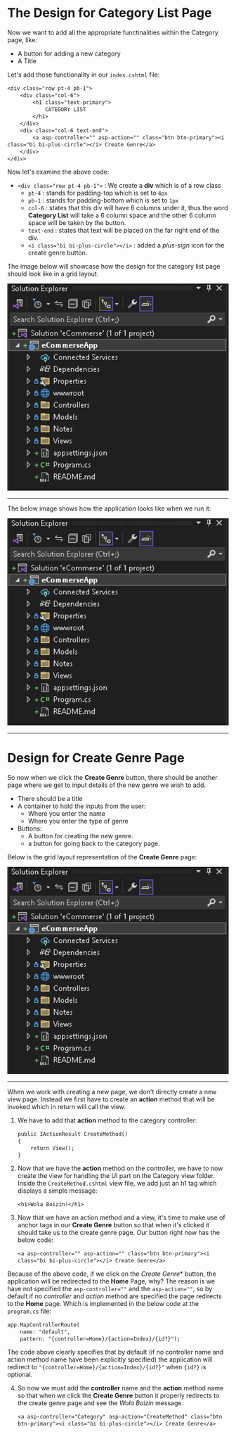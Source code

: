 # The Design for Category List Page
Now we want to add all the appropriate functinalities within the Category page, like:
* A button for adding a new category
* A Title

Let's add those functionality in our `index.cshtml` file:
```cshtml
<div class="row pt-4 pb-1">
    <div class="col-6">
        <h1 class="text-primary">
            CATEGORY LIST
        </h1>
    </div>
    <div class="col-6 text-end">
        <a asp-controller="" asp-action="" class="btn btn-primary"><i class="bi bi-plus-circle"></i> Create Genre</a>
    </div>
</div>
```

Now let's examine the above code:
* `<div class="row pt-4 pb-1">` : We create a **div** which is of a row class
    * `pt-4` : stands for padding-top which is set to `4px`
    * `pb-1` : stands for padding-bottom which is set to `1px`
    * `col-6` : states that this div will have 6 columns under it, thus the word **Category List** will take a 6 column space and the other 6 column space will be taken by the button.
    * `text-end` : states that text will be placed on the far right end of the div.
    * `<i class="bi bi-plus-circle"></i>` : added a *plus-sign* icon for the create genre button.

    
The image below will showcase how the design for the category list page should look like in a grid layout.

<kbd>
  <img src="https://github.com/MinenhleNkosi/ASP.NET_Core_Web_API/blob/main/eCommerse/eCommerseApp/Notes/1.%20Project%20Structure/Images/1.png" height="auto" width="600" />
</kbd>
<hr>

The below image shows how the application looks like when we run it:

<kbd>
  <img src="https://github.com/MinenhleNkosi/ASP.NET_Core_Web_API/blob/main/eCommerse/eCommerseApp/Notes/1.%20Project%20Structure/Images/1.png" height="auto" width="600" />
</kbd>
<hr>


# Design for Create Genre Page
So now when we click the **Create Genre** button, there should be another page where we get to input details of the new genre we wish to add.
* There should be a title
* A container to hold the inputs from the user:
    * Where you enter the name
    * Where you enter the type of genre
* Buttons:
    * A button for creating the new genre.
    * a button for going back to the category page.


Below is the grid layout representation of the **Create Genre** page:

<kbd>
  <img src="https://github.com/MinenhleNkosi/ASP.NET_Core_Web_API/blob/main/eCommerse/eCommerseApp/Notes/1.%20Project%20Structure/Images/1.png" height="auto" width="600" />
</kbd>
<hr>

When we work with creating a new page, we don't directly create a new view page. 
Instead we first have to create an **action** method that will be invoked which in return will call the view.

1. We have to add that **action** method to the category controller:
    ```cshtml
    public IActionResult CreateMethod()
    {
        return View();
    }
    ```

2. Now that we have the **action** method on the controller, we have to now create the view for handling the UI part on the Category view folder.
Inside the `CreateMethod.cshtml` view file, we add just an h1 tag which displays a simple message:
    ```cshtml
    <h1>Wola Boizin!</h1>
    ```

3. Now that we have an action method and a view, it's time to make use of anchor tags in our **Create Genre** button so that when it's clicked it should take us to the create genre page.
Our button right now has the below code:
    ```cshtml
    <a asp-controller="" asp-action="" class="btn btn-primary"><i class="bi bi-plus-circle"></i> Create Genre</a>
    ```

Because of the above code, if we click on the *Create Genre** button, the application will be redirected to the **Home** Page, why?
The reason is we have not specified the `asp-controller=""` and the `asp-action=""`, so by default if no *controller* and *action* method are specified the page redirects to the **Home** page. Which is implemented in the below code at the `program.cs` file:
```cshtml
app.MapControllerRoute(
    name: "default",
    pattern: "{controller=Home}/{action=Index}/{id?}");
```

The code above clearly specifies that by default (if no controller name and action method name have been explicitly specified) the application will redirect to `"{controller=Home}/{action=Index}/{id?}"` when `{id?}` is optional.

4. So now we must add the **controller** name and the **action** method name so that when we click the **Create Genre** button it properly redirects to the create genre page and see the *Wola Boizin* message.
    ```cshtml
    <a asp-controller="Category" asp-action="CreateMethod" class="btn btn-primary"><i class="bi bi-plus-circle"></i> Create Genre</a>
    ```




